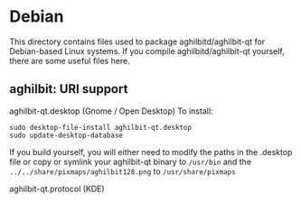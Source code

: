 
Debian
====================
This directory contains files used to package aghilbitd/aghilbit-qt
for Debian-based Linux systems. If you compile aghilbitd/aghilbit-qt yourself, there are some useful files here.

## aghilbit: URI support ##


aghilbit-qt.desktop  (Gnome / Open Desktop)
To install:

	sudo desktop-file-install aghilbit-qt.desktop
	sudo update-desktop-database

If you build yourself, you will either need to modify the paths in
the .desktop file or copy or symlink your aghilbit-qt binary to `/usr/bin`
and the `../../share/pixmaps/aghilbit128.png` to `/usr/share/pixmaps`

aghilbit-qt.protocol (KDE)

